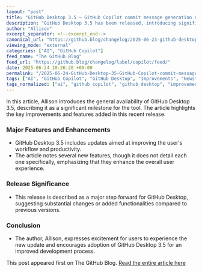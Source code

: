 ```yaml
---
layout: "post"
title: "GitHub Desktop 3.5 — GitHub Copilot commit message generation now generally available"
description: "GitHub Desktop 3.5 has been released, introducing significant new features and improvements designed to enhance the user experience."
author: "Allison"
excerpt_separator: <!--excerpt_end-->
canonical_url: "https://github.blog/changelog/2025-06-23-github-desktop-3-5-github-copilot-commit-message-generation-now-generally-available"
viewing_mode: "external"
categories: ["AI", "GitHub Copilot"]
feed_name: "The GitHub Blog"
feed_url: "https://github.blog/changelog/label/copilot/feed/"
date: 2025-06-24 10:26:20 +00:00
permalink: "/2025-06-24-GitHub-Desktop-35-GitHub-Copilot-commit-message-generation-now-generally-available.html"
tags: ["AI", "GitHub Copilot", "GitHub Desktop", "Improvements", "News", "Version 3.5"]
tags_normalized: ["ai", "github copilot", "github desktop", "improvements", "news", "version 3 dot 5"]
---
```


In this article, Allison introduces the general availability of GitHub Desktop 3.5, describing it as a significant milestone for the tool. The article highlights the key improvements and features added in this recent release. <!--excerpt_end-->

### Major Features and Enhancements

- GitHub Desktop 3.5 includes updates aimed at improving the user's workflow and productivity.
- The article notes several new features, though it does not detail each one specifically, emphasizing that they enhance the overall user experience.

### Release Significance

- This release is described as a major step forward for GitHub Desktop, suggesting substantial changes or added functionalities compared to previous versions.

### Conclusion

- The author, Allison, expresses excitement for users to experience the new update and encourages adoption of GitHub Desktop 3.5 for an improved development process.

This post appeared first on The GitHub Blog. [Read the entire article here](https://github.blog/changelog/2025-06-23-github-desktop-3-5-github-copilot-commit-message-generation-now-generally-available)
